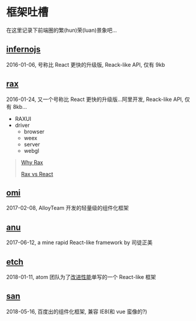 # 框架吐槽

在这里记录下前端圈的繁(hun)荣(luan)景象吧...

## [infernojs](https://github.com/infernojs/inferno)

2016-01-06, 号称比 React 更快的升级版, Reack-like API, 仅有 9kb

## [rax](https://github.com/alibaba/rax)

2016-01-24, 又一个号称比 React 更快的升级版...阿里开发, Reack-like API, 仅有 8kb...

* RAXUI
* driver
  * browser
  * weex
  * server
  * webgl

> [Why Rax](http://taobaofed.org/blog/2017/02/10/why-rax/)
>
> [Rax vs React](https://github.com/qddegtya/a-docs/issues/12)

## [omi](https://github.com/AlloyTeam/omi)

2017-02-08, AlloyTeam 开发的轻量级的组件化框架

## [anu](https://github.com/RubyLouvre/anu)

2017-06-12, a mine rapid React-like framework by 司徒正美

## [etch](https://github.com/atom/etch)

2018-01-11, atom 团队为了[改进性能](http://blog.atom.io/2018/01/10/the-state-of-atoms-performance.html)单写的一个 React-like 框架

## [san](https://github.com/baidu/san)

2018-05-16, 百度出的组件化框架, 兼容 IE8(和 vue 蛮像的?)